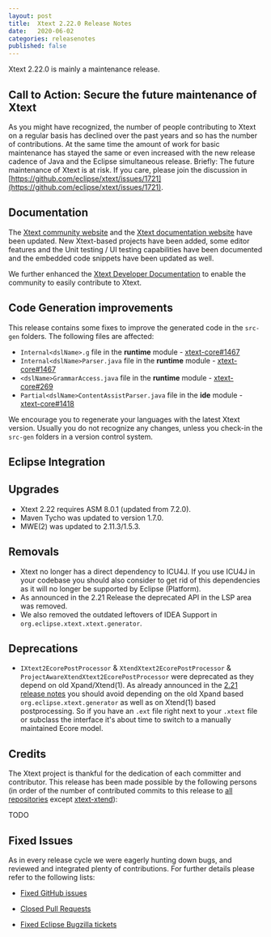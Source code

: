 ```yaml
---
layout: post
title:  Xtext 2.22.0 Release Notes
date:   2020-06-02
categories: releasenotes
published: false
---
```


Xtext 2.22.0 is mainly a maintenance release.

## Call to Action: Secure the future maintenance of Xtext

As you might have recognized, the number of people contributing to Xtext on a regular basis has declined over the past years and so has the number of contributions. At the same time the amount of work for basic maintenance has stayed the same or even increased with the new release cadence of Java and the Eclipse simultaneous release. Briefly: The future maintenance of Xtext is at risk. If you care, please join the discussion in [https://github.com/eclipse/xtext/issues/1721](https://github.com/eclipse/xtext/issues/1721).

## Documentation

The [Xtext community website](https://www.eclipse.org/Xtext/community.html) and the [Xtext documentation website](https://www.eclipse.org/Xtext/documentation/index.html) have been updated. New Xtext-based projects have been added, some editor features and the Unit testing / UI testing capabilities have been documented and the embedded code snippets have been updated as well.

We further enhanced the [Xtext Developer Documentation](https://github.com/eclipse/xtext/tree/master/dev-doc) to enable the community to easily contribute to Xtext.

## Code Generation improvements
This release contains some fixes to improve the generated code in the `src-gen` folders. The following files are affected:

* `Internal<dslName>.g` file in the **runtime** module - [xtext-core#1467](https://github.com/eclipse/xtext-core/issues/1467)
* `Internal<dslName>Parser.java` file in the **runtime** module - [xtext-core#1467](https://github.com/eclipse/xtext-core/issues/1467)
* `<dslName>GrammarAccess.java` file in the **runtime** module - [xtext-core#269](https://github.com/eclipse/xtext-core/issues/269)
* `Partial<dslName>ContentAssistParser.java` file in the **ide** module - [xtext-core#1418](https://github.com/eclipse/xtext-core/issues/1418)

We encourage you to regenerate your languages with the latest Xtext version. Usually you do not recognize any changes, unless you check-in the `src-gen` folders in a version control system.

## Eclipse Integration

## Upgrades

* Xtext 2.22 requires ASM 8.0.1 (updated from 7.2.0).
* Maven Tycho was updated to version 1.7.0.
* MWE(2) was updated to 2.11.3/1.5.3.

## Removals

* Xtext no longer has a direct dependency to ICU4J. If you use ICU4J in your codebase you should also consider to get rid of this dependencies as it will no longer be supported by Eclipse (Platform).
* As announced in the 2.21 Release the deprecated API in the LSP area was removed.
* We also removed the outdated leftovers of IDEA Support in `org.eclipse.xtext.xtext.generator`.

## Deprecations

* `IXtext2EcorePostProcessor` & `XtendXtext2EcorePostProcessor` & `ProjectAwareXtendXtext2EcorePostProcessor` were deprecated as they depend on old Xpand/Xtend(1). As already announced in the [2.21 release notes](2020-03-03-version-2-21-0.md) you should avoid depending on the old Xpand based `org.eclipse.xtext.generator` as well as on Xtend(1) based postprocessing. So if you have an `.ext` file right next to your `.xtext` file or subclass the interface it's about time to switch to a manually maintained Ecore model.

## Credits

The Xtext project is thankful for the dedication of each committer and contributor. This release has been made possible by the following persons (in order of the number of contributed commits to this release to [all repositories](https://github.com/eclipse/xtext#repositories) except [xtext-xtend](https://github.com/eclipse/xtext-xtend)):

TODO

## Fixed Issues

As in every release cycle we were eagerly hunting down bugs, and reviewed and integrated plenty of contributions. For further details please refer to the following lists:

* [Fixed GitHub issues](https://github.com/search?utf8=%E2%9C%93&q=is%3Aissue+milestone%3ARelease_2.22+is%3Aclosed+repo%3Aeclipse%2Fxtext+repo%3Aeclipse%2Fxtext-core+repo%3Aeclipse%2Fxtext-lib+repo%3Aeclipse%2Fxtext-extras+repo%3Aeclipse%2Fxtext-eclipse+repo%3Aeclipse%2Fxtext-idea+repo%3Aeclipse%2Fxtext-web+repo%3Aeclipse%2Fxtext-maven+repo%3Aeclipse%2Fxtext-xtend&type=Issues&ref=searchresults)

* [Closed Pull Requests](https://github.com/search?utf8=%E2%9C%93&q=is%3Apr+milestone%3ARelease_2.22+is%3Aclosed+repo%3Aeclipse%2Fxtext+repo%3Aeclipse%2Fxtext-core+repo%3Aeclipse%2Fxtext-lib+repo%3Aeclipse%2Fxtext-extras+repo%3Aeclipse%2Fxtext-eclipse+repo%3Aeclipse%2Fxtext-idea+repo%3Aeclipse%2Fxtext-web+repo%3Aeclipse%2Fxtext-maven+repo%3Aeclipse%2Fxtext-xtend&type=Issues&ref=searchresults)

* [Fixed Eclipse Bugzilla tickets](https://bugs.eclipse.org/bugs/buglist.cgi?bug_status=RESOLVED&bug_status=VERIFIED&bug_status=CLOSED&classification=Modeling&classification=Tools&columnlist=product%2Ccomponent%2Cassigned_to%2Cbug_status%2Cresolution%2Cshort_desc%2Cchangeddate%2Ckeywords&f0=OP&f1=OP&f3=CP&f4=CP&known_name=Xtext%202.22&list_id=16618269&product=TMF&product=Xtend&query_based_on=Xtext%202.22&query_format=advanced&status_whiteboard=v2.22&status_whiteboard_type=allwordssubstr)
